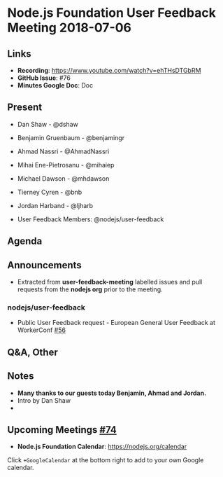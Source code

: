 # Node.js Foundation User Feedback Meeting 2018-07-06
## Links

* **Recording**: https://www.youtube.com/watch?v=ehTHsDTGbRM
* **GitHub Issue**: #76
* **Minutes Google Doc**: Doc

## Present

* Dan Shaw - @dshaw 
* Benjamin Gruenbaum - @benjamingr
* Ahmad Nassri - @AhmadNassri
* Mihai Ene-Pietrosanu - @mihaiep
* Michael Dawson - @mhdawson
* Tierney Cyren - @bnb
* Jordan Harband - @ljharb

* User Feedback Members: @nodejs/user-feedback

## Agenda

## Announcements

* Extracted from **user-feedback-meeting** labelled issues and pull requests from the **nodejs org** prior to the meeting.

### nodejs/user-feedback

* Public User Feedback request - European General User Feedback at WorkerConf [#56](https://github.com/nodejs/user-feedback/issues/56)

## Q&A, Other

## Notes
* **Many thanks to our guests today Benjamin, Ahmad and Jordan.**
* Intro by Dan Shaw
*

## Upcoming Meetings [#74](https://github.com/nodejs/user-feedback/issues/74)

* **Node.js Foundation Calendar**: https://nodejs.org/calendar

Click `+GoogleCalendar` at the bottom right to add to your own Google calendar.


